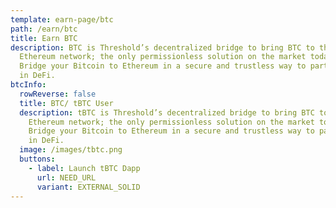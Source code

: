 ```yaml
---
template: earn-page/btc
path: /earn/btc
title: Earn BTC
description: BTC is Threshold’s decentralized bridge to bring BTC to the
  Ethereum network; the only permissionless solution on the market today.
  Bridge your Bitcoin to Ethereum in a secure and trustless way to participate
  in DeFi.
btcInfo:
  rowReverse: false
  title: BTC/ tBTC User
  description: tBTC is Threshold’s decentralized bridge to bring BTC to the
    Ethereum network; the only permissionless solution on the market today.
    Bridge your Bitcoin to Ethereum in a secure and trustless way to participate
    in DeFi.
  image: /images/tbtc.png
  buttons:
    - label: Launch tBTC Dapp
      url: NEED_URL
      variant: EXTERNAL_SOLID
---
```

